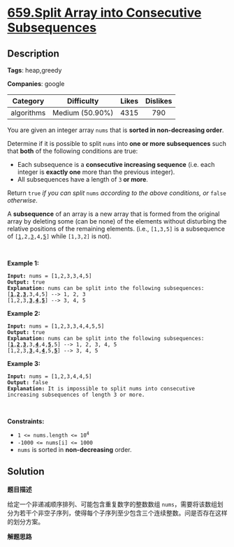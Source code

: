 # [659.Split Array into Consecutive Subsequences](https://leetcode.com/problems/split-array-into-consecutive-subsequences/description/)

## Description

**Tags**: heap,greedy

**Companies**: google

|  Category  |   Difficulty    | Likes | Dislikes |
| :--------: | :-------------: | :---: | :------: |
| algorithms | Medium (50.90%) | 4315  |   790    |

<p>You are given an integer array <code>nums</code> that is <strong>sorted in non-decreasing order</strong>.</p>
<p>Determine if it is possible to split <code>nums</code> into <strong>one or more subsequences</strong> such that <strong>both</strong> of the following conditions are true:</p>
<ul>
  <li>Each subsequence is a <strong>consecutive increasing sequence</strong> (i.e. each integer is <strong>exactly one</strong> more than the previous integer).</li>
  <li>All subsequences have a length of <code>3</code><strong> or more</strong>.</li>
</ul>
<p>Return <code>true</code><em> if you can split </em><code>nums</code><em> according to the above conditions, or </em><code>false</code><em> otherwise</em>.</p>
<p>A <strong>subsequence</strong> of an array is a new array that is formed from the original array by deleting some (can be none) of the elements without disturbing the relative positions of the remaining elements. (i.e., <code>[1,3,5]</code> is a subsequence of <code>[<u>1</u>,2,<u>3</u>,4,<u>5</u>]</code> while <code>[1,3,2]</code> is not).</p>
<p>&nbsp;</p>
<p><strong class="example">Example 1:</strong></p>
<pre><code><strong>Input:</strong> nums = [1,2,3,3,4,5]
<strong>Output:</strong> true
<strong>Explanation:</strong> nums can be split into the following subsequences:
[<strong><u>1</u></strong>,<strong><u>2</u></strong>,<strong><u>3</u></strong>,3,4,5] --&gt; 1, 2, 3
[1,2,3,<strong><u>3</u></strong>,<strong><u>4</u></strong>,<strong><u>5</u></strong>] --&gt; 3, 4, 5</code></pre>
<p><strong class="example">Example 2:</strong></p>
<pre><code><strong>Input:</strong> nums = [1,2,3,3,4,4,5,5]
<strong>Output:</strong> true
<strong>Explanation:</strong> nums can be split into the following subsequences:
[<strong><u>1</u></strong>,<strong><u>2</u></strong>,<strong><u>3</u></strong>,3,<strong><u>4</u></strong>,4,<strong><u>5</u></strong>,5] --&gt; 1, 2, 3, 4, 5
[1,2,3,<strong><u>3</u></strong>,4,<strong><u>4</u></strong>,5,<strong><u>5</u></strong>] --&gt; 3, 4, 5</code></pre>
<p><strong class="example">Example 3:</strong></p>
<pre><code><strong>Input:</strong> nums = [1,2,3,4,4,5]
<strong>Output:</strong> false
<strong>Explanation:</strong> It is impossible to split nums into consecutive increasing subsequences of length 3 or more.</code></pre>
<p>&nbsp;</p>
<p><strong>Constraints:</strong></p>
<ul>
  <li><code>1 &lt;= nums.length &lt;= 10<sup>4</sup></code></li>
  <li><code>-1000 &lt;= nums[i] &lt;= 1000</code></li>
  <li><code>nums</code> is sorted in <strong>non-decreasing</strong> order.</li>
</ul>

## Solution

**题目描述**

给定一个非递减顺序排列、可能包含重复数字的整数数组 `nums`，需要将该数组划分为若干个非空子序列，使得每个子序列至少包含三个连续整数。问是否存在这样的划分方案。

**解题思路**
